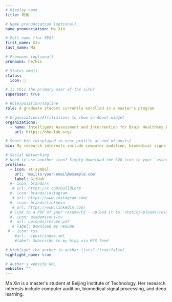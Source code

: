 ```yaml
---
# Display name
title: 马鑫

# Name pronunciation (optional)
name_pronunciation: Ma Xin

# Full name (for SEO)
first_name: Xin
last_name: Ma

# Pronouns (optional)
pronouns: he/his

# Status emoji
status:
  icon: 📙

# Is this the primary user of the site?
superuser: true

# Role/position/tagline
role: A graduate student currently enrolled in a master's program

# Organizations/Affiliations to show in About widget
organizations:
  - name: Intelligent Assessment and Intervention for Brain HealthKey Laboratory of the Ministry of Education
    url: https://bhe-lab.org/

# Short bio (displayed in user profile at end of posts)
bio: My research interests include computer audition, biomedical signal processing, deep learning, and more.

# Social Networking
# Need to use another icon? Simply download the SVG icon to your `assets/media/icons/` folder.
profiles:
  - icon: at-symbol
    url: 'mailto:your-email@example.com'
    label: GitHub
  #- icon: brands/x
   # url: https://x.com/BuildLore
  #- icon: brands/instagram
   # url: https://www.instagram.com/
  #- icon: brands/linkedin
   # url: https://www.linkedin.com/
  # Link to a PDF of your resume/CV - upload it to `static/uploads/resume.pdf`
  #- icon: academicons/cv
  #  url: uploads/resume.pdf
   # label: Download my resume
 # - icon: rss
    #url: ./post/index.xml
    #label: Subscribe to my blog via RSS feed

# Highlight the author in author lists? (true/false)
highlight_name: true

# Author's website URL
website: ""
---
```

Ma Xin is a master's student at Beijing Institute of Technology. Her research interests include computer audition, biomedical signal processing, and deep learning.
